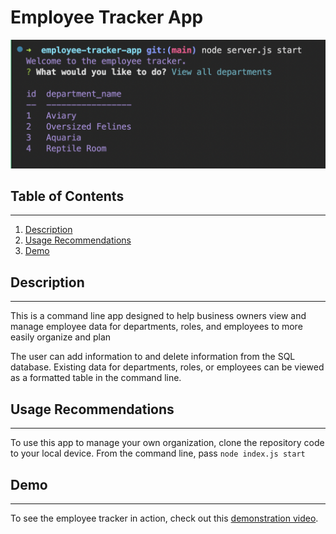 # Employee Tracker App

![A screenshot of the app's welcome screen with "View all departments" selected. The app has displayed a 2-column table with id and department name.](./assets/images/opening-screenshot.png)

## Table of Contents

---

1. [Description](#description)
1. [Usage Recommendations](#usage-recommendations)
1. [Demo](#demo)

## Description

---

This is a command line app designed to help business owners view and manage employee data for departments, roles, and employees to more easily organize and plan

The user can add information to and delete information from the SQL database. Existing data for departments, roles, or employees can be viewed as a formatted table in the command line.

## Usage Recommendations

---

To use this app to manage your own organization, clone the repository code to your local device. From the command line, pass `node index.js start`

## Demo

---

To see the employee tracker in action, check out this
[demonstration video](https://watch.screencastify.com/v/IIiLumMhl7kYC7Hjg83M).

